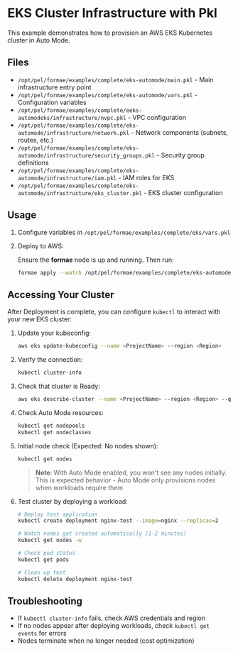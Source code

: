 # EKS Cluster Infrastructure with Pkl

This example demonstrates how to provision an AWS EKS Kubernetes cluster in Auto Mode. 

## Files

- `/opt/pel/formae/examples/complete/eks-automode/main.pkl` - Main infrastructure entry point
- `/opt/pel/formae/examples/complete/eks-automode/vars.pkl` - Configuration variables
- `/opt/pel/formae/examples/complete/eeks-automodeks/infrastructure/nvpc.pkl` - VPC configuration
- `/opt/pel/formae/examples/complete/eks-automode/infrastructure/network.pkl` - Network components (subnets, routes, etc.)
- `/opt/pel/formae/examples/complete/eks-automode/infrastructure/security_groups.pkl` - Security group definitions
- `/opt/pel/formae/examples/complete/eks-automode/infrastructure/iam.pkl` - IAM roles for EKS
- `/opt/pel/formae/examples/complete/eks-automode/infrastructure/eks_cluster.pkl` - EKS cluster configuration

## Usage

1. Configure variables in `/opt/pel/formae/examples/complete/eks/vars.pkl`

2. Deploy to AWS: 
    
    Ensure the **formae** node is up and running. Then run:

    ```bash
    formae apply --watch /opt/pel/formae/examples/complete/eks-automode/main.pkl
    ```

## Accessing Your Cluster

After Deployment is complete, you can configure `kubectl` to interact with your new EKS cluster:

1. Update your kubeconfig:

    ```bash
    aws eks update-kubeconfig --name <ProjectName> --region <Region>
    ```

2. Verify the connection:
    ```bash
    kubectl cluster-info
    ```

3. Check that cluster is Ready:
    ```bash
    aws eks describe-cluster --name <ProjectName> --region <Region> --query 'cluster.status'
    ```

4. Check Auto Mode resources:
    ```bash
    kubectl get nodepools
    kubectl get nodeclasses
    ```

5. Initial node check (Expected: No nodes shown):
    ```bash
    kubectl get nodes
    ```
    
    > **Note**: With Auto Mode enabled, you won't see any nodes initially. This is expected behavior - Auto Mode only provisions nodes when workloads require them

6. Test cluster by deploying a workload:
    ```bash
    # Deploy test application
    kubectl create deployment nginx-test --image=nginx --replicas=2
    
    # Watch nodes get created automatically (1-2 minutes)
    kubectl get nodes -w
    
    # Check pod status
    kubectl get pods
    
    # Clean up test
    kubectl delete deployment nginx-test
    ```

## Troubleshooting

- If `kubectl cluster-info` fails, check AWS credentials and region
- If no nodes appear after deploying workloads, check `kubectl get events` for errors
- Nodes terminate when no longer needed (cost optimization)